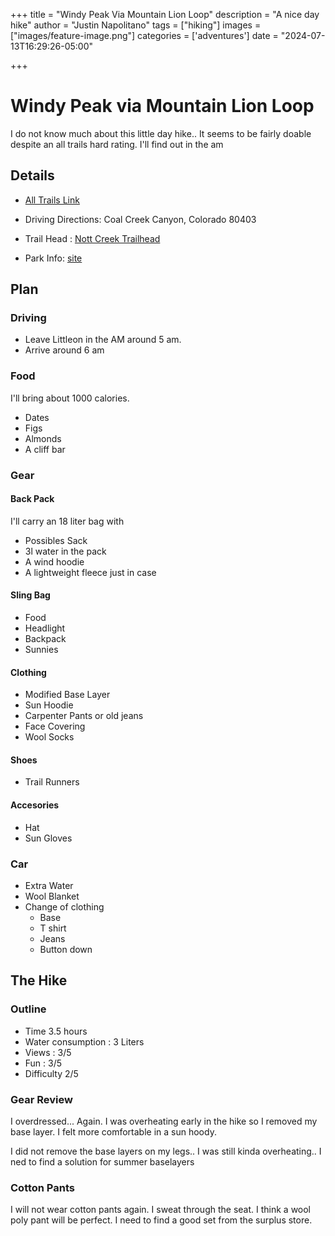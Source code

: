 +++
title =  "Windy Peak Via Mountain Lion Loop"
description = "A nice day hike"
author = "Justin Napolitano"
tags = ["hiking"]
images = ["images/feature-image.png"]
categories = ['adventures']
date = "2024-07-13T16:29:26-05:00"

+++

# Windy Peak via Mountain Lion Loop

I do not know much about this little day hike.. It seems to be fairly doable despite an all trails hard rating. I'll find out in the am 




## Details

* [All Trails Link](https://www.alltrails.com/trail/us/colorado/mountain-lion-windy-peak-summit?sh=wzox3b)

* Driving Directions: Coal Creek Canyon, Colorado 80403
* Trail Head : [Nott Creek Trailhead](https://maps.app.goo.gl/H8DFYxX4ib7D3sM86)
* Park Info: [site](https://cpw.state.co.us/placestogo/parks/goldengatecanyon)

## Plan

### Driving

* Leave Littleon in the AM around 5 am.
* Arrive around 6 am

### Food

I'll bring about 1000 calories. 

* Dates
* Figs
* Almonds
* A cliff bar


### Gear

#### Back Pack 

I'll carry an 18 liter bag with

* Possibles Sack
* 3l water in the pack
* A wind hoodie
* A lightweight fleece just in case

#### Sling Bag

* Food
* Headlight
* Backpack
* Sunnies

#### Clothing

* Modified Base Layer
* Sun Hoodie
* Carpenter Pants or old jeans
* Face Covering
* Wool Socks

#### Shoes

* Trail Runners

#### Accesories 

* Hat
* Sun Gloves


### Car

* Extra Water
* Wool Blanket
* Change of clothing 
    * Base
    * T shirt
    * Jeans
    * Button down

## The Hike

### Outline

* Time 3.5 hours
* Water consumption : 3 Liters
* Views : 3/5
* Fun : 3/5
* Difficulty 2/5


### Gear Review

I overdressed... Again.   I was overheating early in the hike so I removed my base layer. I felt more comfortable in a sun hoody. 

I did not remove the base layers on my legs.. I was still kinda overheating.. I ned to find a solution for summer baselayers

### Cotton Pants

I will not wear cotton pants again. I sweat through the seat. I think a wool poly pant will be perfect.  I need to find a good set from the surplus store. 

